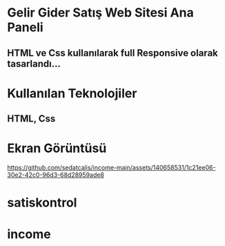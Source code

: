 <h1>Gelir Gider Satış Web Sitesi Ana Paneli </h1>

<h2>HTML ve Css kullanılarak full Responsive olarak tasarlandı...  </h2>

<h1>Kullanılan Teknolojiler </h1>

<h2>HTML, Css </h2>

<h1>Ekran Görüntüsü </h1>



https://github.com/sedatcalis/income-main/assets/140658531/1c21ee06-30e2-42c0-96d3-68d28959ade8




# satiskontrol
# income
